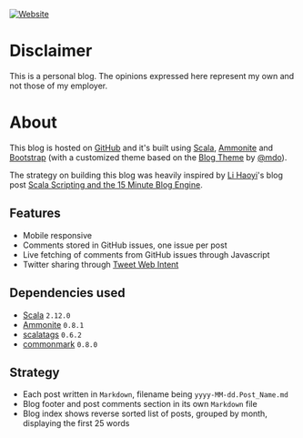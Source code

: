 [![Website](https://img.shields.io/website-up-down-green-red/https/pbassiner.github.io.svg)](https://pbassiner.github.io/)

# Disclaimer
This is a personal blog. The opinions expressed here represent my own and not those of my employer.

# About
This blog is hosted on [GitHub](https://github.com/) and it's built using [Scala](http://www.scala-lang.org/), [Ammonite](https://github.com/lihaoyi/Ammonite) and [Bootstrap](http://getbootstrap.com) (with a customized theme based on the [Blog Theme](http://getbootstrap.com/examples/blog/) by [@mdo](https://twitter.com/mdo)).

The strategy on building this blog was heavily inspired by [Li Haoyi](https://twitter.com/li_haoyi)'s blog post [Scala Scripting and the 15 Minute Blog Engine](http://www.lihaoyi.com/post/ScalaScriptingandthe15MinuteBlogEngine.html).

## Features
* Mobile responsive
* Comments stored in GitHub issues, one issue per post
* Live fetching of comments from GitHub issues through Javascript
* Twitter sharing through [Tweet Web Intent](https://dev.twitter.com/web/tweet-button/web-intent)

## Dependencies used
* [Scala](http://www.scala-lang.org/) `2.12.0`
* [Ammonite](https://github.com/lihaoyi/Ammonite) `0.8.1`
* [scalatags](https://github.com/lihaoyi/scalatags) `0.6.2`
* [commonmark](https://github.com/atlassian/commonmark-java) `0.8.0`

## Strategy
* Each post written in `Markdown`, filename being `yyyy-MM-dd.Post_Name.md`
* Blog footer and post comments section in its own `Markdown` file
* Blog index shows reverse sorted list of posts, grouped by month, displaying the first 25 words

